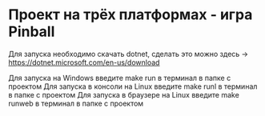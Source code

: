 # Проект на трёх платформах - игра Pinball
Для запуска необходимо скачать dotnet, сделать это можно здесь -> https://dotnet.microsoft.com/en-us/download

Для запуска на Windows введите make run в терминал в папке с проектом
Для запуска в консоли на Linux введите make runl в терминал в папке с проектом
Для запуска в браузере на Linux введите make runweb в терминал в папке с проектом
